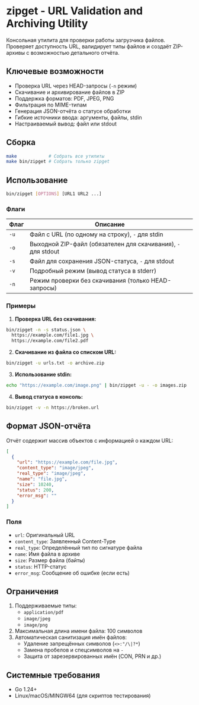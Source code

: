# zipget - URL Validation and Archiving Utility

Консольная утилита для проверки работы загрузчика файлов. Проверяет доступность URL, валидирует типы файлов и создаёт ZIP-архивы с возможностью детального отчёта.

## Ключевые возможности
- Проверка URL через HEAD-запросы (`-n` режим)
- Скачивание и архивирование файлов в ZIP
- Поддержка форматов: PDF, JPEG, PNG
- Фильтрация по MIME-типам
- Генерация JSON-отчёта о статусе обработки
- Гибкие источники ввода: аргументы, файлы, stdin
- Настраиваемый вывод: файл или stdout

## Сборка
```sh
make            # Собрать все утилиты
make bin/zipget # Собрать только zipget
```

## Использование
```sh
bin/zipget [OPTIONS] [URL1 URL2 ...]
```

### Флаги
| Флаг | Описание |
|------|----------|
| `-u` | Файл с URL (по одному на строку), `-` для stdin |
| `-o` | Выходной ZIP-файл (обязателен для скачивания), `-` для stdout |
| `-s` | Файл для сохранения JSON-статуса, `-` для stdout |
| `-v` | Подробный режим (вывод статуса в stderr) |
| `-n` | Режим проверки без скачивания (только HEAD-запросы) |

### Примеры
1. **Проверка URL без скачивания:**
```sh
bin/zipget -n -s status.json \
  https://example.com/file1.jpg \
  https://example.com/file2.pdf
```

2. **Скачивание из файла со списком URL:**
```sh
bin/zipget -u urls.txt -o archive.zip
```

3. **Использование stdin:**
```sh
echo "https://example.com/image.png" | bin/zipget -u - -o images.zip
```

4. **Вывод статуса в консоль:**
```sh
bin/zipget -v -n https://broken.url
```

## Формат JSON-отчёта
Отчёт содержит массив объектов с информацией о каждом URL:
```json
[
  {
    "url": "https://example.com/file.jpg",
    "content_type": "image/jpeg",
    "real_type": "image/jpeg",
    "name": "file.jpg",
    "size": 10240,
    "status": 200,
    "error_msg": ""
  }
]
```

### Поля
- `url`: Оригинальный URL
- `content_type`: Заявленный Content-Type
- `real_type`: Определённый тип по сигнатуре файла
- `name`: Имя файла в архиве
- `size`: Размер файла (байты)
- `status`: HTTP-статус
- `error_msg`: Сообщение об ошибке (если есть)

## Ограничения
1. Поддерживаемые типы:
   - `application/pdf`
   - `image/jpeg`
   - `image/png`
2. Максимальная длина имени файла: 100 символов
3. Автоматическая санитизация имён файлов:
   - Удаление запрещённых символов (`<>:"/\|?*`)
   - Замена пробелов и спецсимволов на `-`
   - Защита от зарезервированных имён (CON, PRN и др.)

## Системные требования
- Go 1.24+
- Linux/macOS/MINGW64 (для скриптов тестирования)

